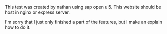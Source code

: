 This test was created by nathan using sap open ui5.
This website should be host in nginx or express server.

I'm sorry that I just only finished a part of the features, but I make an explain how to do it.
